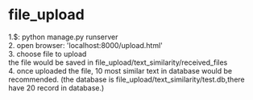 # file_upload

1.$: python manage.py runserver<br />
2. open browser: 'localhost:8000/upload.html'<br />
3. choose file to upload<br />
  the file would be saved in file_upload/text_similarity/received_files<br />
4. once uploaded the file, 10 most similar text in database would be recommended. 
(the database is file_upload/text_similarity/test.db,there have 20 record in database.)

